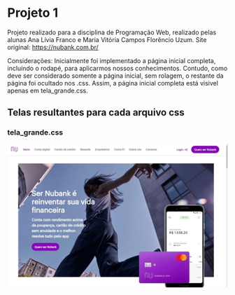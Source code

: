 # Projeto 1
Projeto realizado para a disciplina de Programação Web, realizado pelas alunas Ana Lívia Franco e Maria Vitória Campos Florêncio Uzum.
Site original: https://nubank.com.br/

Considerações: Inicialmente foi implementado a página inicial completa, incluíndo o rodapé, para aplicarmos nossos conhecimentos. Contudo, como deve ser considerado somente a página inicial, sem rolagem, o restante da página foi ocultado nos .css. Assim, a página inicial completa está visivel apenas em tela_grande.css.

## Telas resultantes para cada arquivo css
### tela_grande.css
<p align="center">
  <img src="/docs/tela_grande.jpg" >
</p>
